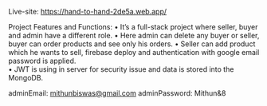 Live-site: https://hand-to-hand-2de5a.web.app/

Project Features and Functions: 
    •	It’s a full-stack project where seller, buyer and admin have a different role. 
    •	Here admin can delete any buyer or seller, buyer can order products and see    only his orders.
    •	Seller can add product which he wants to sell, firebase deploy and authentication with google email password is    applied.  
    •	JWT is using in server for security issue and data is stored into the MongoDB. 
     

adminEmail: mithunbiswas@gmail.com
adminPassword: Mithun&8